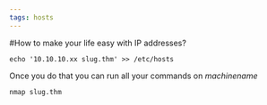 ```yaml
---
tags: hosts
---
```


#How to make your life easy with IP addresses?

```echo '10.10.10.xx slug.thm' >> /etc/hosts```

Once you do that you can run all your commands on *machinename*

```nmap slug.thm```

